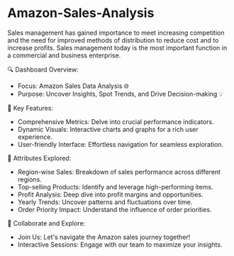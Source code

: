 # Amazon-Sales-Analysis

Sales management has gained importance to meet increasing competition and the need for improved methods of distribution to reduce cost and to increase profits. Sales management today is the most important function in a commercial and business enterprise.

🔍 Dashboard Overview:
 - Focus: Amazon Sales Data Analysis 🌐
 - Purpose: Uncover Insights, Spot Trends, and Drive Decision-making 💡

🌟 Key Features:
 - Comprehensive Metrics: Delve into crucial performance indicators.
 - Dynamic Visuals: Interactive charts and graphs for a rich user experience.
 - User-friendly Interface: Effortless navigation for seamless exploration.

🎯 Attributes Explored:
 - Region-wise Sales: Breakdown of sales performance across different regions.
 - Top-selling Products: Identify and leverage high-performing items.
 - Profit Analysis: Deep dive into profit margins and opportunities.
 - Yearly Trends: Uncover patterns and fluctuations over time.
 - Order Priority Impact: Understand the influence of order priorities.

🤝 Collaborate and Explore:
 - Join Us: Let's navigate the Amazon sales journey together!
 - Interactive Sessions: Engage with our team to maximize your insights.
